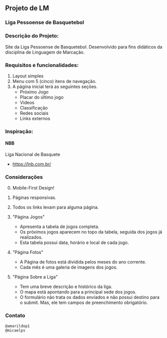 ## Projeto de LM

### Liga Pessoense de Basquetebol

### Descrição do Projeto:

Site da Liga Pessoense de Basquetebol. Desenvolvido para fins didáticos da disciplina de Linguagem de Marcação.

### Requisitos e funcionalidades:

1. Layout simples
2. Menu com 5 (cinco) itens de navegação.
3. A página inicial terá as seguintes seções.
	* Próximo Jogo
	* Placar do último jogo
	* Videos
	* Classificação
	* Redes sociais
	* Links externos

### Inspiração:

#### NBB

Liga Nacional de Basquete
* https://lnb.com.br/


### Considerações

0. Mobile-First Design!
1. Páginas responsivas.
2. Todos os links levam para alguma página.

3. "Página Jogos" 
	* Apresenta a tabela de jogos completa. 
	* Os próximos jogos aparecem no topo da tabela, seguida dos jogos já realizados. 
	* Esta tabela possui data, horário e local de cada jogo.

4. "Página Fotos"
	* A Página de fotos está dividida pelos meses do ano corrente. 
	* Cada mês é uma galeria de imagens dos jogos.

5. "Página Sobre a Liga"
	* Tem uma breve descrição e histórico da liga.
	* O mapa está apontando para a principal sede dos jogos.
	* O formulário não trata os dados enviados e não possui destino para o submit. Mas, ele tem campos de preenchimento obrigatório.



### Contato

	@amarildop1
	@micaelps
